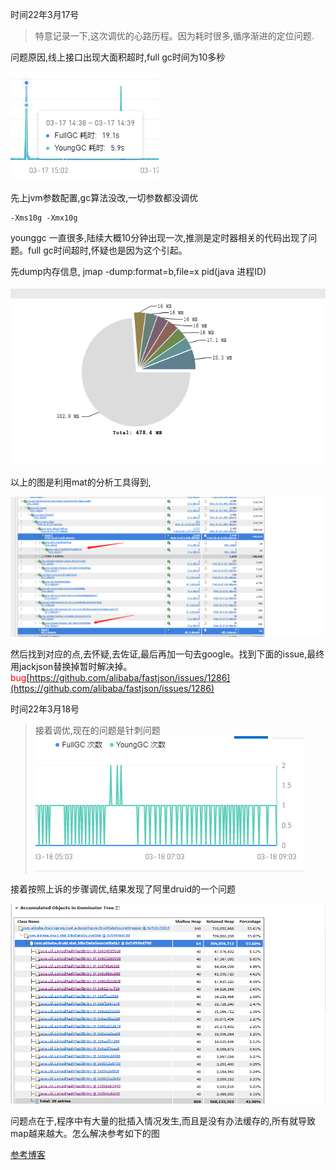 时间22年3月17号

> 特意记录一下,这次调优的心路历程。因为耗时很多,循序渐进的定位问题.

问题原因,线上接口出现大面积超时,full gc时间为10多秒

![fullgc](_assets/fullgc.png)

先上jvm参数配置,gc算法没改,一切参数都没调优
```shell
-Xms10g -Xmx10g
```
younggc 一直很多,陆续大概10分钟出现一次,推测是定时器相关的代码出现了问题。full gc时间超时,怀疑也是因为这个引起。

先dump内存信息, jmap -dump:format=b,file=x pid(java 进程ID)

![fullgc](_assets/core.png)


以上的图是利用mat的分析工具得到,

![fastjson](_assets/fastjson.png)


然后找到对应的点,去怀疑,去佐证,最后再加一句去google。找到下面的issue,最终用jackjson替换掉暂时解决掉。
<font color="red">bug</font>[https://github.com/alibaba/fastjson/issues/1286](https://github.com/alibaba/fastjson/issues/1286)


时间22年3月18号

> 接着调优,现在的问题是针刺问题
![zhenci](_assets/zhenci.png)

接着按照上诉的步骤调优,结果发现了阿里druid的一个问题

![druid](_assets/druid.png)

问题点在于,程序中有大量的批插入情况发生,而且是没有办法缓存的,所有就导致map越来越大。怎么解决参考如下的图

[参考博客](https://blog.csdn.net/zzy7075/article/details/121633165)




